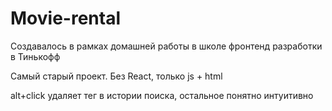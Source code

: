 # Movie-rental

Создавалось в рамках домашней работы в школе фронтенд разработки в Тинькофф

Самый старый проект. Без React, только js + html


alt+click удаляет тег в истории поиска, остальное понятно интуитивно
